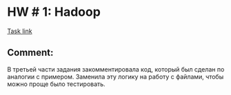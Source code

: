 # HW # 1: Hadoop
[Task link](https://github.com/netcitizenrus/MADE_BigData_2021/blob/main/HW1%20-%20Hadoop.pdf)  
## Comment:  
В третьей части задания закомментировала код, который был сделан по аналогии с примером. Заменила эту логику на работу с файлами, чтобы можно проще было тестировать.
